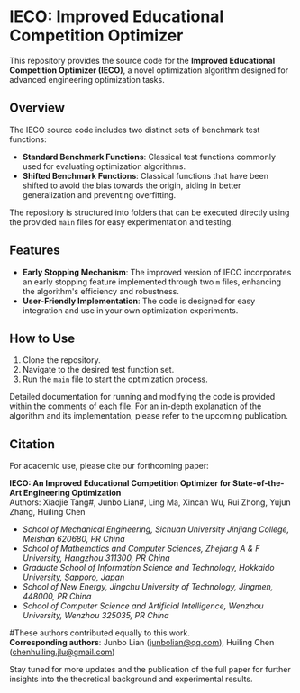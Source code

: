 # IECO: Improved Educational Competition Optimizer

This repository provides the source code for the **Improved Educational Competition Optimizer (IECO)**, a novel optimization algorithm designed for advanced engineering optimization tasks.

## Overview

The IECO source code includes two distinct sets of benchmark test functions:
- **Standard Benchmark Functions**: Classical test functions commonly used for evaluating optimization algorithms.
- **Shifted Benchmark Functions**: Classical functions that have been shifted to avoid the bias towards the origin, aiding in better generalization and preventing overfitting.

The repository is structured into folders that can be executed directly using the provided `main` files for easy experimentation and testing.

## Features

- **Early Stopping Mechanism**: The improved version of IECO incorporates an early stopping feature implemented through two `m` files, enhancing the algorithm's efficiency and robustness.
- **User-Friendly Implementation**: The code is designed for easy integration and use in your own optimization experiments.

## How to Use

1. Clone the repository.
2. Navigate to the desired test function set.
3. Run the `main` file to start the optimization process.

Detailed documentation for running and modifying the code is provided within the comments of each file. For an in-depth explanation of the algorithm and its implementation, please refer to the upcoming publication.

## Citation

For academic use, please cite our forthcoming paper:

**IECO: An Improved Educational Competition Optimizer for State-of-the-Art Engineering Optimization**  
Authors: Xiaojie Tang#, Junbo Lian#, Ling Ma, Xincan Wu, Rui Zhong, Yujun Zhang, Huiling Chen  
- *School of Mechanical Engineering, Sichuan University Jinjiang College, Meishan 620680, PR China*  
- *School of Mathematics and Computer Sciences, Zhejiang A & F University, Hangzhou 311300, PR China*  
- *Graduate School of Information Science and Technology, Hokkaido University, Sapporo, Japan*  
- *School of New Energy, Jingchu University of Technology, Jingmen, 448000, PR China*  
- *School of Computer Science and Artificial Intelligence, Wenzhou University, Wenzhou 325035, PR China*  

#These authors contributed equally to this work.  
**Corresponding authors**: Junbo Lian (junbolian@qq.com), Huiling Chen (chenhuiling.jlu@gmail.com)

Stay tuned for more updates and the publication of the full paper for further insights into the theoretical background and experimental results.
